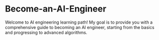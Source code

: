 # Become-an-AI-Engineer
Welcome to AI engineering learning path! My goal is to provide you with a comprehensive guide to becoming an AI engineer, starting from the basics and progressing to advanced algorithms.
